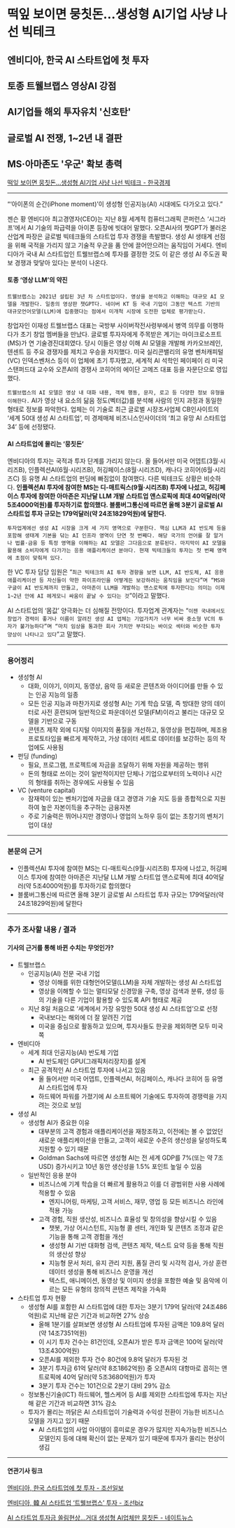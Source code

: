 # 떡잎 보이면 뭉칫돈…생성형 AI기업 사냥 나선 빅테크
## 엔비디아, 한국 AI 스타트업에 첫 투자
## 토종 트웰브랩스 영상AI 강점
## AI기업들 해외 투자유치 '신호탄'
## 글로벌 AI 전쟁, 1~2년 내 결판
## MS·아마존도 '우군' 확보 총력
[떡잎 보이면 뭉칫돈…생성형 AI기업 사냥 나선 빅테크 - 한국경제](https://n.news.naver.com/article/newspaper/015/0004906221?date=20231025)

---

“‘아이폰의 순간(iPhone moment)’이 생성형 인공지능(AI) 시대에도 다가오고 있다.”

젠슨 황 엔비디아 최고경영자(CEO)는 지난 8월 세계적 컴퓨터그래픽 콘퍼런스 ‘시그라프’에서 AI 기술의 파급력을 아이폰 등장에 빗대어 말했다. 오픈AI사의 챗GPT가 불러온 산업계 파장은 글로벌 빅테크들의 스타트업 투자 경쟁을 촉발했다. 생성 AI 생태계 선점을 위해 국적을 가리지 않고 기술적 우군을 품 안에 끌어안으려는 움직임이 거세다. 엔비디아가 국내 AI 스타트업인 트웰브랩스에 투자를 결정한 것도 이 같은 생성 AI 주도권 확보 경쟁과 맞닿아 있다는 분석이 나온다.

#### 토종 ‘영상 LLM’의 약진

`트웰브랩스는 2021년 설립된 3년 차 스타트업이다. 영상을 분석하고 이해하는 대규모 AI 모델을 개발한다. 일종의 영상판 챗GPT다. 네이버 KT 등 국내 기업이 그동안 텍스트 기반의 대규모언어모델(LLM)에 집중했다는 점에서 미개척 시장에 도전한 업체로 평가받는다.`

창업자인 이재성 트웰브랩스 대표는 국방부 사이버작전사령부에서 병역 의무를 이행하다가 초기 창업 멤버들을 만났다. 글로벌 투자자에게 주목받은 계기는 마이크로소프트(MS)가 연 기술경진대회였다. 당시 이들은 영상 이해 AI 모델을 개발해 카카오브레인, 텐센트 등 주요 경쟁자를 제치고 우승을 차지했다. 미국 실리콘밸리의 유명 벤처캐피털(VC) 인덱스벤처스 등이 이 업체에 초기 투자했고, 세계적 AI 석학인 페이페이 리 미국 스탠퍼드대 교수와 오픈AI의 경쟁사 코히어의 에이단 고메즈 대표 등을 자문단으로 영입했다.

`트웰브랩스의 AI 모델은 영상 내 대화 내용, 객체 행동, 문자, 로고 등 다양한 정보 유형을 이해한다.` AI가 영상 내 요소의 닮음 정도(벡터값)를 분석해 사람의 인지 과정과 동일한 형태로 정보를 파악한다. 업체는 이 기술로 최근 글로벌 시장조사업체 CB인사이트의 ‘세계 50대 생성 AI 스타트업’, 미 경제매체 비즈니스인사이더의 ‘최고 유망 AI 스타트업 34’ 등에 선정됐다.

#### AI 스타트업에 몰리는 ‘뭉칫돈’

엔비디아의 투자는 국적과 투자 단계를 가리지 않는다. 올 들어서만 미국 어뎁트(3월·시리즈B), 인플렉션AI(6월·시리즈B), 허깅페이스(8월·시리즈D), 캐나다 코히어(6월·시리즈C) 등 유명 AI 스타트업의 펀딩에 빠짐없이 참여했다. 다른 빅테크도 상황은 비슷하다. **인플렉션AI 투자에 참여한 MS는 디-매트릭스(9월·시리즈B) 투자에 나섰고, 허깅페이스 투자에 참여한 아마존은 지난달 LLM 개발 스타트업 앤스로픽에 최대 40억달러(약 5조4000억원)를 투자하기로 합의했다. 블룸버그통신에 따르면 올해 3분기 글로벌 AI 스타트업 투자 규모는 179억달러(약 24조1829억원)에 달한다.**

`투자업계에선 생성 AI 시장을 크게 세 가지 영역으로 구분한다. 핵심 LLM과 AI 반도체 등을 포함해 생태계 기본을 닦는 AI 인프라 영역이 단연 첫 번째다. 해당 국가의 언어를 잘 알거나 법률·금융 등 특정 영역을 이해하는 AI 모델은 그다음으로 분류된다. 마지막이 AI 모델을 활용해 소비자에게 다가가는 응용 애플리케이션 분야다. 현재 빅테크들의 투자는 첫 번째 영역에 초점이 맞춰져 있다.`

한 VC 투자 담당 임원은 “`최근 빅테크의 AI 투자 경향을 보면 LLM, AI 반도체, AI 응용 애플리케이션 등 자신들이 약한 파이프라인을 어떻게든 보강하려는 움직임을 보인다”며 “MS와 구글이 AI 반도체까지 만들고, 아마존이 LLM을 개발하는 앤스로픽에 투자한다는 의미는 이제 1~2년 안에 AI 헤게모니 싸움이 끝날 수 있다는 것`”이라고 말했다.

AI 스타트업의 ‘몸값’ 양극화는 더 심해질 전망이다. 투자업계 관계자는 “`이젠 국내에서도 창업가 경력이 좋거나 이름이 알려진 생성 AI 업체는 기업가치가 너무 비싸 중소형 VC의 투자가 불가능하다”며 “마치 임상을 통과한 회사 가치만 부각되는 바이오 섹터와 비슷한 투자 양상이 나타나고 있다`”고 말했다.

---

### 용어정리

* 생성형 AI
    * 대화, 이야기, 이미지, 동영상, 음악 등 새로운 콘텐츠와 아이디어를 만들 수 있는 인공 지능의 일종
    * 모든 인공 지능과 마찬가지로 생성형 AI는 기계 학습 모델, 즉 방대한 양의 데이터로 사전 훈련되며 일반적으로 파운데이션 모델(FM)이라고 불리는 대규모 모델을 기반으로 구동
    * 콘텐츠 제작 외에 디지털 이미지의 품질을 개선하고, 동영상을 편집하며, 제조용 프로토타입을 빠르게 제작하고, 가상 데이터 세트로 데이터를 보강하는 등의 작업에도 사용됨
* 펀딩 (funding)
    * 필요, 프로그램, 프로젝트에 자금을 조달하기 위해 자원을 제공하는 행위
    * 돈의 형태로 쓰이는 것이 일반적이지만 단체나 기업으로부터의 노력이나 시간의 형태를 취하는 경우에도 사용될 수 있음
* VC (venture capital)
    * 잠재력이 있는 벤처기업에 자금을 대고 경영과 기술 지도 등을 종합적으로 지원하여 높은 자본이득을 추구하는 금융자본
    * 주로 기술력은 뛰어나지만 경영이나 영업의 노하우 등이 없는 초창기의 벤처기업이 대상

---

### 본문의 근거 

* 인플렉션AI 투자에 참여한 MS는 디-매트릭스(9월·시리즈B) 투자에 나섰고, 허깅페이스 투자에 참여한 아마존은 지난달 LLM 개발 스타트업 앤스로픽에 최대 40억달러(약 5조4000억원)를 투자하기로 합의했다
* 블룸버그통신에 따르면 올해 3분기 글로벌 AI 스타트업 투자 규모는 179억달러(약 24조1829억원)에 달한다

---

### 추가 조사할 내용 / 결과 
#### 기사의 근거를 통해 바뀐 수치는 무엇인가?

* 트웰브랩스
    * 인공지능(AI) 전문 국내 기업
        * 영상 이해를 위한 대형언어모델(LLM)을 자체 개발하는 생성 AI 스타트업
        * 영상을 이해할 수 있는 멀티모달 신경망을 구축, 영상 검색과 분류, 생성 등의 기술을 다른 기업이 활용할 수 있도록 API 형태로 제공
    * 지난 8일 처음으로 ‘세계에서 가장 유망한 50대 생성 AI 스타트업’으로 선정
        * 국내보다는 해외에 더 잘 알려진 기업
        * 미국을 중심으로 활동하고 있으며, 투자사들도 한곳을 제외하면 모두 미국 쪽
* 엔비디아
    * 세계 최대 인공지능(AI) 반도체 기업
        * AI 반도체인 GPU(그래픽처리장치)를 설계
    * 최근 공격적인 AI 스타트업 투자에 나서고 있음
        * 올 들어서만 미국 어뎁트, 인플렉션AI, 허깅페이스, 캐나다 코히어 등 유명 AI 스타트업에 투자
        * 하드웨어 파워를 가졌기에 AI 소프트웨어 기술에도 투자하여 경쟁력을 가지려는 것으로 보임
* 생성 AI
    * 생성형 AI가 중요한 이유
        * 대부분의 고객 경험과 애플리케이션을 재창조하고, 이전에는 볼 수 없었던 새로운 애플리케이션을 만들고, 고객이 새로운 수준의 생산성을 달성하도록 지원할 수 있기 때문
        * Goldman Sachs에 따르면 생성형 AI는 전 세계 GDP를 7%(또는 약 7조 USD) 증가시키고 10년 동안 생산성을 1.5% 포인트 높일 수 있음
    * 일반적인 응용 분야
        * 비즈니스에 기계 학습을 더 빠르게 활용하고 이를 더 광범위한 사용 사례에 적용할 수 있음
            * 엔지니어링, 마케팅, 고객 서비스, 재무, 영업 등 모든 비즈니스 라인에 적용 가능
        * 고객 경험, 직원 생산성, 비즈니스 효율성 및 창의성을 향상시킬 수 있음
            * 챗봇, 가상 어시스턴트, 지능형 콜 센터, 개인화 및 콘텐츠 조정과 같은 기능을 통해 고객 경험을 개선
            * 생성형 AI 기반 대화형 검색, 콘텐츠 제작, 텍스트 요약 등을 통해 직원의 생산성 향상
            * 지능형 문서 처리, 유지 관리 지원, 품질 관리 및 시각적 검사, 가상 훈련 데이터 생성을 통해 비즈니스 운영을 개선
            * 텍스트, 애니메이션, 동영상 및 이미지 생성을 포함한 예술 및 음악에 이르는 모든 유형의 창의적 콘텐츠 제작을 가속화
* 스타트업 투자 현황
    * 생성형 AI를 포함한 AI 스타트업에 대한 투자는 3분기 179억 달러(약 24조486억원)로 지난해 같은 기간과 비교하면 27% 상승
        * 올해 1분기를 살펴보면 생성형 AI 스타트업에 투자된 금액은 109.8억 달러(약 14조7351억원)
        * 이 시기 투자 건수는 81건인데, 오픈AI가 받은 투자 금액은 100억 달러(약 13조4300억원)
        * 오픈AI를 제외한 투자 건수 80건에 9.8억 달러가 투자된 것
        * 3분기 투자금 61억 달러(약 8조1862억원) 중 오픈AI의 대항마로 꼽히는 앤트로픽에 40억 달러(약 5조3680억원)가 투자
        * 3분기 투자 건수는 101건으로 2분기 대비 29% 감소
    * 정보통신기술(ICT) 하드웨어, 헬스케어 등 AI를 제외한 스타트업에 투자는 지난해 같은 기간과 비교하면 31% 감소
    * 투자가 몰리는 까닭은 AI 스타트업이 기술력과 수익성 전환이 가능한 비즈니스 모델을 가지고 있기 때문
        * AI 스타트업의 사업 아이템이 흥미로운 경우가 많지만 지속가능한 비즈니스 모델인지 등에 대해 확신이 없는 문제가 있기 때문에 투자가 쏠리는 현상이 생김

--- 

#### 연관기사 링크

[엔비디아, 한국 스타트업에 첫 투자 - 조선일보](https://www.chosun.com/economy/tech_it/2023/10/25/RFJZHFOXLJANNEZAGFKWC2O2ZM/)

[엔비디아, 韓 AI 스타트업 ‘트웰브랩스’ 투자 - 조선biz](https://biz.chosun.com/industry/company/2023/10/24/OOQEGDUHE5DZLAJ5MRLIGH5TDA/)

[AI 스타트업 투자금 쏠림현상…거대 생성형 AI업체만 뭉칫돈 - 네이트뉴스](https://news.nate.com/view/20231025n01142?mid=n0100)
